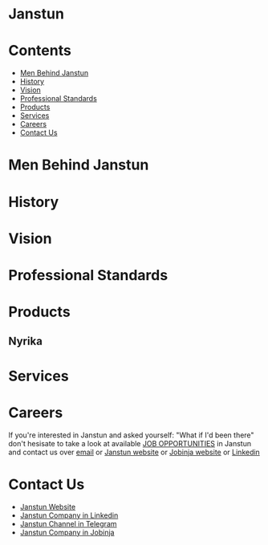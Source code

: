 # Janstun

# Contents
* [Men Behind Janstun](#men-behind-janstun)
* [History](#history)
* [Vision](#vision)
* [Professional Standards](#professional-standards)
* [Products](#products)
* [Services](#services)
* [Careers](#careers)
* [Contact Us](#contact-us)

# Men Behind Janstun

# History

# Vision

# Professional Standards

# Products

## Nyrika

# Services

# Careers
If you're interested in Janstun and asked yourself: "What if I'd been there" don't hesisate to take a look at available [JOB OPPORTUNITIES][careers] in Janstun and contact us over [email][career-mail] or [Janstun website][career-website] or [Jobinja website][career-jobinja] or [Linkedin][career-linkedin]

# Contact Us
* [Janstun Website][janstun]
* [Janstun Company in Linkedin][contact-linkedin]
* [Janstun Channel in Telegram][contact-telegram]
* [Janstun Company in Jobinja][contact-jobinja]

[janstun]: http://janstun.com
[contact-ali-linkedin]: https://www.linkedin.com/in/aliabniki/
[contact-ali-twitter]: https://twitter.com/aliasgharabniki
[contact-pouyan-linkedin]: https://www.linkedin.com/in/pouyanh/
[contact-pouyan-twitter]: linkedin.com/in/pouyanh/
[careers]: /aboutus/careers
[career-mail]: mailto:job@janstun.com
[career-website]: http://janstun.com/careers
[career-jobinja]: https://jobinja.ir/companies/janstun/jobs
[career-linkedin]: https://www.linkedin.com/company/janstun/jobs
[contact-linkedin]: https://www.linkedin.com/company/janstun
[contact-telegram]: https://t.me/janstun
[contact-jobinja]: https://jobinja.ir/companies/janstun
